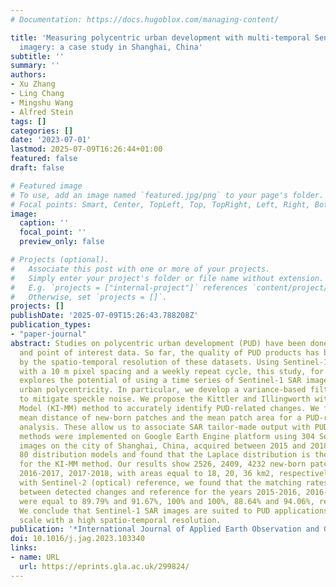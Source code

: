 ```yaml
---
# Documentation: https://docs.hugoblox.com/managing-content/

title: 'Measuring polycentric urban development with multi-temporal Sentinel-1 SAR
  imagery: a case study in Shanghai, China'
subtitle: ''
summary: ''
authors:
- Xu Zhang
- Ling Chang
- Mingshu Wang
- Alfred Stein
tags: []
categories: []
date: '2023-07-01'
lastmod: 2025-07-09T16:26:44+01:00
featured: false
draft: false

# Featured image
# To use, add an image named `featured.jpg/png` to your page's folder.
# Focal points: Smart, Center, TopLeft, Top, TopRight, Left, Right, BottomLeft, Bottom, BottomRight.
image:
  caption: ''
  focal_point: ''
  preview_only: false

# Projects (optional).
#   Associate this post with one or more of your projects.
#   Simply enter your project's folder or file name without extension.
#   E.g. `projects = ["internal-project"]` references `content/project/deep-learning/index.md`.
#   Otherwise, set `projects = []`.
projects: []
publishDate: '2025-07-09T15:26:43.788208Z'
publication_types:
- "paper-journal"
abstract: Studies on polycentric urban development (PUD) have been done by using LandScan
  and point of interest data. So far, the quality of PUD products has been limited
  by the spatio-temporal resolution of these datasets. Using Sentinel-1 SAR missions
  with a 10 m pixel spacing and a weekly repeat cycle, this study, for the first time,
  explores the potential of using a time series of Sentinel-1 SAR images for measuring
  urban polycentricity. In particular, we develop a variance-based filtering method
  to mitigate speckle noise. We propose the Kittler and Illingworth with a Modified
  Model (KI-MM) method to accurately identify PUD-related changes. We focus on the
  mean distance of new-born patches and the mean patch area for a PUD-related change
  analysis. These allow us to associate SAR tailor-made output with PUDs. The proposed
  methods were implemented on Google Earth Engine platform using 304 Sentinel-1 SAR
  images on the city of Shanghai, China, acquired between 2015 and 2018. We have tested
  80 distribution models and found that the Laplace distribution is the best model
  for the KI-MM method. Our results show 2526, 2409, 4232 new-born patches for 2015-2016,
  2016-2017, 2017-2018, with areas equal to 18, 20, 36 km2, respectively. Using cross-validation
  with Sentinel-2 (optical) reference, we found that the matching rates and F1-score
  between detected changes and reference for the years 2015-2016, 2016-2017, 2017-2018
  were equal to 89.79% and 91.67%, 100% and 100%, 88.64% and 94.06%, respectively.
  We conclude that Sentinel-1 SAR images are suited to PUD applications at an intra-city
  scale with a high spatio-temporal resolution.
publication: '*International Journal of Applied Earth Observation and Geoinformation*'
doi: 10.1016/j.jag.2023.103340
links:
- name: URL
  url: https://eprints.gla.ac.uk/299824/
---
```

